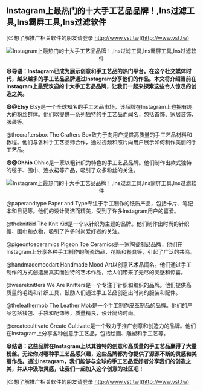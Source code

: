 ## **Instagram上最热门的十大手工艺品品牌！,Ins过滤工具,Ins霸屏工具,Ins过滤软件**

[😍想了解推广相关软件的朋友请登录 http://www.vst.tw](http://www.vst.tw)

 <center><img src="https://vst.tw/MP4/tuiguang/png/5.png" alt="Instagram上最热门的十大手工艺品品牌！,Ins过滤工具,Ins霸屏工具,Ins过滤软件"></center>

**😄导语：Instagram已成为展示创意和手工艺品的热门平台。在这个社交媒体时代，越来越多的手工艺品品牌通过Instagram分享他们的作品。本文将介绍当前在Instagram上最受欢迎的十大手工艺品品牌，让我们一起来探索这些令人惊叹的创造之美。**

**😄@Etsy**
Etsy是一个全球知名的手工艺品市场，该品牌在Instagram上也拥有庞大的粉丝群体。他们以提供一系列独特的手工艺品而闻名，包括首饰、家居装饰、服装等。

@thecraftersbox
The Crafters Box致力于向用户提供高质量的手工艺品材料和教程。他们与各种手工艺品师合作，通过视频和照片向用户展示如何制作美丽的手工艺品。

**😄@Ohhio**
Ohhio是一家以粗针织为特色的手工艺品品牌。他们制作出款式独特的毯子、围巾、连衣裙等产品，吸引了众多粉丝的关注。

 <center><img src="https://vst.tw/MP4/tuiguang/png/5.png" alt="Instagram上最热门的十大手工艺品品牌！,Ins过滤工具,Ins霸屏工具,Ins过滤软件"></center>

@paperandtype
Paper and Type专注于手工制作的纸质产品，包括卡片、笔记本和日记等。他们的设计简洁而精美，受到了许多Instagram用户的喜爱。

@theknitkid
The Knit Kid是一个以针织为主题的品牌。他们制作出时尚的针织帽、围巾和衣物，吸引了许多时尚爱好者的关注。

@pigeontoeceramics
Pigeon Toe Ceramics是一家陶瓷制品品牌，他们在Instagram上分享各种手工制作的陶瓷饰品、花瓶和餐具等，引起了广泛的共鸣。

@handmademoodart
Handmade Mood Art以创意艺术品闻名。他们通过手工制作的方式创造出真实而独特的艺术作品，给人们带来了无尽的灵感和惊喜。

@weareknitters
We Are Knitters是一个专注于针织和编织的品牌。他们提供高质量的毛线和针织工具，鼓励人们通过手工艺品创造出时尚的服装和配件。

@theleathermob
The Leather Mob是一个手工制作皮革制品的品牌。他们的产品包括钱包、手袋和配饰等，质量精良，设计简约时尚。

@createcultivate
Create Cultivate是一个致力于推广创意和创造力的品牌。他们在Instagram上分享各种创意手工艺品，包括绘画、雕塑和手工艺等。

**😄结语：这些品牌在Instagram上以其独特的创意和高质量的手工艺品赢得了大量粉丝。无论你对哪种手工艺品感兴趣，这些品牌都为你提供了源源不断的灵感和美丽作品。通过Instagram，我们能够与全球的手工艺品爱好者分享我们的创造之美，并从中汲取灵感，让我们一起加入这个创意的社区吧！**

[😍想了解推广相关软件的朋友请登录 http://www.vst.tw](http://www.vst.tw)



